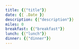 ```yaml
---
title: {{"title"}}
date: {{ .Date }}
description: {{"description"}}
miles: 0
breakfast: {{"breakfast"}}
lunch: {{"lunch"}}
dinner: {{"dinner"}}
---
```


